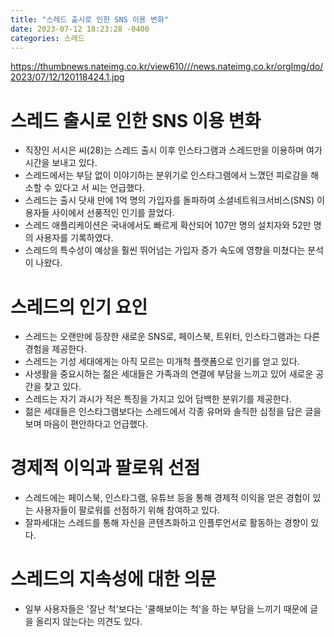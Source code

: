 ```yaml
---
title: "스레드 출시로 인한 SNS 이용 변화"
date: 2023-07-12 18:23:28 -0400
categories: 스레드
---
```



https://thumbnews.nateimg.co.kr/view610///news.nateimg.co.kr/orgImg/do/2023/07/12/120118424.1.jpg
# 스레드 출시로 인한 SNS 이용 변화
- 직장인 서시은 씨(28)는 스레드 출시 이후 인스타그램과 스레드만을 이용하며 여가시간을 보내고 있다.
- 스레드에서는 부담 없이 이야기하는 분위기로 인스타그램에서 느꼈던 피로감을 해소할 수 있다고 서 씨는 언급했다.
- 스레드는 출시 닷새 만에 1억 명의 가입자를 돌파하여 소셜네트워크서비스(SNS) 이용자들 사이에서 선풍적인 인기를 끌었다.
- 스레드 애플리케이션은 국내에서도 빠르게 확산되어 107만 명의 설치자와 52만 명의 사용자를 기록하였다.
- 스레드의 특수성이 예상을 훨씬 뛰어넘는 가입자 증가 속도에 영향을 미쳤다는 분석이 나왔다.

# 스레드의 인기 요인
- 스레드는 오랜만에 등장한 새로운 SNS로, 페이스북, 트위터, 인스타그램과는 다른 경험을 제공한다.
- 스레드는 기성 세대에게는 아직 모르는 미개척 플랫폼으로 인기를 얻고 있다.
- 사생활을 중요시하는 젊은 세대들은 가족과의 연결에 부담을 느끼고 있어 새로운 공간을 찾고 있다.
- 스레드는 자기 과시가 적은 특징을 가지고 있어 담백한 분위기를 제공한다.
- 젊은 세대들은 인스타그램보다는 스레드에서 각종 유머와 솔직한 심정을 담은 글을 보며 마음이 편안하다고 언급했다.

# 경제적 이익과 팔로워 선점
- 스레드에는 페이스북, 인스타그램, 유튜브 등을 통해 경제적 이익을 얻은 경험이 있는 사용자들이 팔로워를 선점하기 위해 참여하고 있다.
- 잘파세대는 스레드를 통해 자신을 콘텐츠화하고 인플루언서로 활동하는 경향이 있다.

# 스레드의 지속성에 대한 의문
- 일부 사용자들은 '잘난 척'보다는 '쿨해보이는 척'을 하는 부담을 느끼기 때문에 글을 올리지 않는다는 의견도 있다.
